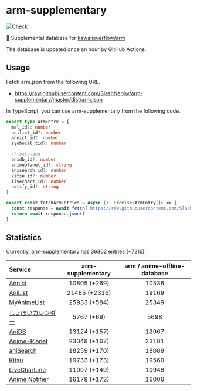 # arm-supplementary

[![Check](https://github.com/SlashNephy/arm-supplementary/actions/workflows/check-node.yml/badge.svg)](https://github.com/SlashNephy/arm-supplementary/actions/workflows/check-node.yml)

💊 Supplemental database for [kawaiioverflow/arm](https://github.com/kawaiioverflow/arm)

The database is updated once an hour by GitHub Actions.

## Usage

Fetch arm.json from the following URL.

- https://raw.githubusercontent.com/SlashNephy/arm-supplementary/master/dist/arm.json

In TypeScript, you can use arm-supplementary from the following code.

```TypeScript
export type ArmEntry = {
  mal_id?: number
  anilist_id?: number
  annict_id?: number
  syobocal_tid?: number

  // extended
  anidb_id?: number
  animeplanet_id?: string
  anisearch_id?: number
  kitsu_id?: number
  livechart_id?: number
  notify_id?: string
}

export const fetchArmEntries = async (): Promise<ArmEntry[]> => {
  const response = await fetch('https://raw.githubusercontent.com/SlashNephy/arm-supplementary/master/dist/arm.json')
  return await response.json()
}
```

## Statistics

Currently, arm-supplementary has 36802 entries (+7215).

| Service                                     | arm-supplementary | arm / anime-offline-database |
| :------------------------------------------ | :---------------: | :--------------------------: |
| [Annict](https://annict.com)                |   10805 (+269)    |            10536             |
| [AniList](https://anilist.co)               |   21485 (+2316)   |            19169             |
| [MyAnimeList](https://myanimelist.net)      |   25933 (+584)    |            25349             |
| [しょぼいカレンダー](https://cal.syoboi.jp) |    5767 (+69)     |             5698             |
| [AniDB](https://anidb.net)                  |   13124 (+157)    |            12967             |
| [Anime-Planet](https://anime-planet.com)    |   23348 (+167)    |            23181             |
| [aniSearch](https://anisearch.com)          |   18259 (+170)    |            18089             |
| [Kitsu](https://kitsu.io)                   |   19733 (+173)    |            19560             |
| [LiveChart.me](https://livechart.me)        |   11097 (+149)    |            10948             |
| [Anime Notifier](https://notify.moe)        |   16178 (+172)    |            16006             |
